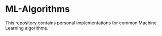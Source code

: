 # ML-Algorithms
This repository contains personal implementations for common Machine Learning algorithms.
